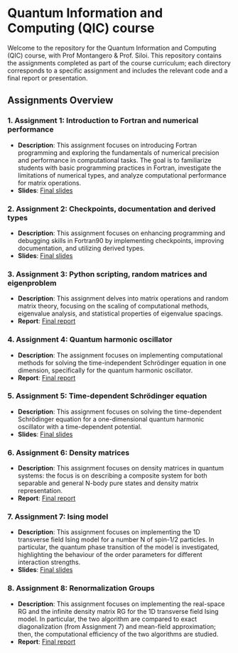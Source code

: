 # Quantum Information and Computing (QIC) course

Welcome to the repository for the Quantum Information and Computing (QIC) course, with Prof Montangero & Prof. Siloi. This repository contains the assignments completed as part of the course curriculum; each directory corresponds to a specific assignment and includes the relevant code and a final report or presentation.

## Assignments Overview

### 1. **Assignment 1: Introduction to Fortran and numerical performance**
   - **Description**: This assignment focuses on introducing Fortran programming and exploring the fundamentals of numerical precision and performance in computational tasks. The goal is to familiarize students with basic programming practices in Fortran, investigate the limitations of numerical types, and analyze computational performance for matrix operations.
   - **Slides**: [Final slides](./Assignment1/Assignment1%20-%20Calandra%20Buonaura%20Lorenzo%20-%20SLIDES.pdf)

### 2. **Assignment 2: Checkpoints, documentation and derived types**
   - **Description**: This assignment focuses on enhancing programming and debugging skills in Fortran90 by implementing checkpoints, improving documentation, and utilizing derived types.
   - **Slides**: [Final slides](./Assignment2/Assignment2%20-%20Calandra%20Buonaura%20Lorenzo%20-%20SLIDES.pdf)

### 3. **Assignment 3: Python scripting, random matrices and eigenproblem**
   - **Description**: This assignment delves into matrix operations and random matrix theory, focusing on the scaling of computational methods, eigenvalue analysis, and statistical properties of eigenvalue spacings.
   - **Report**: [Final report](./Assignment3/Assignment3%20-%20Calandra%20Buonaura%20Lorenzo%20-%20REPORT.pdf)

### 4. **Assignment 4: Quantum harmonic oscillator**
   - **Description**: The assignment focuses on implementing computational methods for solving the time-independent Schrödinger equation in one dimension, specifically for the quantum harmonic oscillator.
   - **Report**: [Final report](./Assignment4/Assignment4%20-%20Calandra%20Buonaura%20Lorenzo%20-%20REPORT.pdf)

### 5. **Assignment 5: Time-dependent Schrödinger equation**
   - **Description**: This assignment focuses on solving the time-dependent Schrödinger equation for a one-dimensional quantum harmonic oscillator with a time-dependent potential.
   - **Slides**: [Final slides](./Assignment5/Assignment5%20-%20Calandra%20Buonaura%20Lorenzo%20-%20SLIDES.pdf)

### 6. **Assignment 6: Density matrices**
   - **Description**: This assignment focuses on density matrices in quantum systems: the focus is on describing a composite system for both separable and general N-body pure states and density matrix representation.
   - **Report**: [Final report](./Assignment6/Assignment6%20-%20Calandra%20Buonaura%20Lorenzo%20-%20REPORT.pdf)

### 7. **Assignment 7: Ising model**
   - **Description**: This assignment focuses on implementing the 1D transverse field Ising model for a number N of spin-1/2 particles. In particular, the quantum phase transition of the model is investigated, highlighting the behaviour of the order parameters for different interaction strengths.
   - **Slides**: [Final slides](./Assignment7/Assignment7%20-%20Calandra%20Buonaura%20Lorenzo%20-%20SLIDES.pdf)

### 8. **Assignment 8: Renormalization Groups**
   - **Description**: This assignment focuses on implementing the real-space RG and the infinite density matrix RG for the 1D transverse field Ising model. In particular, the two algorithm are compared to exact diagonalization (from Assignment 7) and mean-field approximation; then, the computational efficiency of the two algorithms are studied.
   - **Report**: [Final report](./Assignment7/Assignment8%20-%20Calandra%20Buonaura%20Lorenzo%20-%20REPORT.pdf)